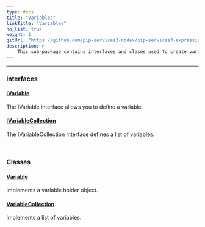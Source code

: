 ```yaml
---
type: docs
title: "Variables"
linkTitle: "Variables"
no_list: true
weight: 1
gitUrl: "https://github.com/pip-services3-nodex/pip-services3-expressions-nodex"
description: >
    This sub-package contains interfaces and clases used to create variables and collections of variables.
---
```

---
<div class="module-body"> 

### Interfaces

#### [IVariable](ivariable)
The IVariable interface allows you to define a variable.

#### [IVariableCollection](ivariable_collection)
The IVariableCollection interface defines a list of variables.

<br>

### Classes

#### [Variable](variable)
Implements a variable holder object.

#### [VariableCollection](variable_collection)
Implements a list of variables.


</div>

